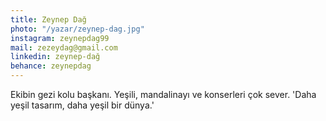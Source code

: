 ```yaml
---
title: Zeynep Dağ
photo: "/yazar/zeynep-dag.jpg"
instagram: zeynepdag99
mail: zezeydag@gmail.com
linkedin: zeynep-dağ
behance: zeynepdag
---
```

Ekibin gezi kolu başkanı. Yeşili, mandalinayı ve konserleri çok sever. 'Daha yeşil tasarım, daha yeşil bir dünya.'